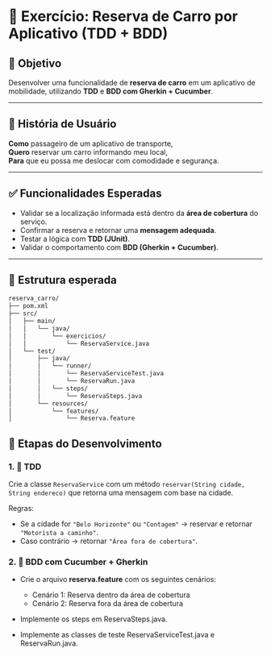 # 🚗 Exercício: Reserva de Carro por Aplicativo (TDD + BDD)

## 🎯 Objetivo

Desenvolver uma funcionalidade de **reserva de carro** em um aplicativo de mobilidade, utilizando **TDD** e **BDD com Gherkin + Cucumber**.

---

## 📝 História de Usuário

**Como** passageiro de um aplicativo de transporte,  
**Quero** reservar um carro informando meu local,  
**Para** que eu possa me deslocar com comodidade e segurança.

---

## ✅ Funcionalidades Esperadas

- Validar se a localização informada está dentro da **área de cobertura** do serviço.
- Confirmar a reserva e retornar uma **mensagem adequada**.
- Testar a lógica com **TDD (JUnit)**.
- Validar o comportamento com **BDD (Gherkin + Cucumber)**.

---

## 🔧 Estrutura esperada

```bash
reserva_carro/
├── pom.xml
├── src/
│   ├── main/
│   │   └── java/
│   │       └── exercicios/
│   │           └── ReservaService.java
│   └── test/
│       ├── java/
│       │   └── runner/
│       │       └── ReservaServiceTest.java   
│       │       └── ReservaRun.java   
│       │   └── steps/
│       │       └── ReservaSteps.java          
│       └── resources/
│           └── features/
│               └── Reserva.feature                   
```

## 🔁 Etapas do Desenvolvimento

### 1. 📌 TDD

Crie a classe `ReservaService` com um método `reservar(String cidade, String endereco)` que retorna uma mensagem com base na cidade.

Regras:
- Se a cidade for `"Belo Horizonte"` ou `"Contagem"` → reservar e retornar `"Motorista a caminho"`.
- Caso contrário → retornar `"Área fora de cobertura"`.

### 2. 🧾 BDD com Cucumber + Gherkin

- Crie o arquivo **reserva.feature** com os seguintes cenários:

    - Cenário 1: Reserva dentro da área de cobertura
    - Cenário 2: Reserva fora da área de cobertura

- Implemente os steps em ReservaSteps.java.

- Implemente as classes de teste ReservaServiceTest.java e ReservaRun.java.